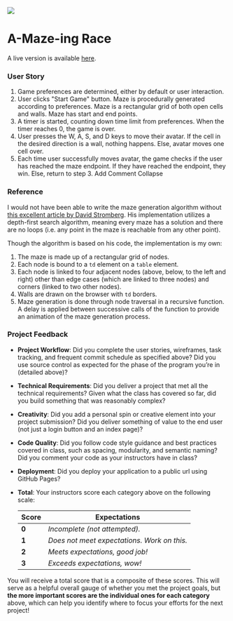 ![](https://ga-dash.s3.amazonaws.com/production/assets/logo-9f88ae6c9c3871690e33280fcf557f33.png)

# A-Maze-ing Race

A live version is available [here](https://chris-wdi-assignments.github.io/a-maze-ing-race).

### User Story

1. Game preferences are determined, either by default or user interaction.
2. User clicks "Start Game" button. Maze is procedurally generated according to preferences. Maze is a rectangular grid of both open cells and walls. Maze has start and end points.
3. A timer is started, counting down time limit from preferences. When the timer reaches 0, the game is over.
4. User presses the W, A, S, and D keys to move their avatar. If the cell in the desired direction is a wall, nothing happens. Else, avatar moves one cell over.
5. Each time user successfully moves avatar, the game checks if the user has reached the maze endpoint. If they have reached the endpoint, they win. Else, return to step 3.
Add Comment Collapse

### Reference

I would not have been able to write the maze generation algorithm without
[this excellent article by David Stromberg](http://dstromberg.com/2013/07/tutorial-random-maze-generation-algorithm-in-javascript/).
His implementation utilizes a depth-first search algorithm, meaning every
maze has a solution and there are no loops (i.e. any point in the maze is
reachable from any other point).

Though the algorithm is based on his code, the implementation is my own:

1. The maze is made up of a rectangular grid of nodes.
2. Each node is bound to a `td` element on a `table` element.
3. Each node is linked to four adjacent nodes (above, below, to the left and right) other than edge cases (which are linked to three nodes) and corners (linked to two other nodes).
4. Walls are drawn on the browser with `td` borders.
5. Maze generation is done through node traversal in a recursive function. A delay is applied between successive calls of the function to provide an animation of the maze generation process.

### Project Feedback

* __Project Workflow__: Did you complete the user stories, wireframes, task tracking, and frequent commit schedule as specified above? Did you use source control as expected for the phase of the program you’re in (detailed above)?

* __Technical Requirements__: Did you deliver a project that met all the technical requirements? Given what the class has covered so far, did you build something that was reasonably complex?

* __Creativity__: Did you add a personal spin or creative element into your project submission? Did you deliver something of value to the end user (not just a login button and an index page)?

* __Code Quality__: Did you follow code style guidance and best practices covered in class, such as spacing, modularity, and semantic naming? Did you comment your code as your instructors have in class?

* __Deployment__: Did you deploy your application to a public url using GitHub Pages?

* __Total__: Your instructors score each category above on the following scale:

    Score | Expectations
    ----- | ------------
    **0** | _Incomplete (not attempted)._
    **1** | _Does not meet expectations. Work on this._
    **2** | _Meets expectations, good job!_
    **3** | _Exceeds expectations, wow!_

 You will receive a total score that is a composite of these scores. This will serve as a helpful overall gauge of whether you met the project goals, but __the more important scores are the individual ones for each category__ above, which can help you identify where to focus your efforts for the next project!
